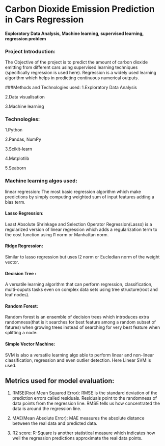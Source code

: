 # Carbon Dioxide Emission Prediction in Cars Regression
 #### Exploratory Data Analysis, Machine learning, supervised learning, regression problem

### Project Introduction:
The Objective of the project is to predict the amount of carbon dioxide emitting from different cars using supervised learning techniques (specifically regression is used here). Regression is a widely used learning algorithm which helps in predicting continuous numerical outputs.

###Methods and Technologies used:
1.Exploratory Data Analysis

2.Data visualisation

3.Machine learning

### Technologies:
1.Python

2.Pandas, NumPy

3.Scikit-learn

4.Matplotlib

5.Seaborn

### Machine learning algos used:
linear regression:
The most basic regression algorithm which make predictions by simply computing weighted sum of input features adding a bias term.

#### Lasso Regression:
Least Absolute Shrinkage and Selection Operator Regression(Lasso) is a regularized version of linear regression which adds a regularization term to the cost function using l1 norm or Manhattan norm.

#### Ridge Regression:
Similar to lasso regression but uses l2 norm or Eucledian norm of the weight vector.

#### Decision Tree :
A versatile learning algorithm that can perform regression, classification, multi-ouputs tasks even on complex data sets using tree structure(root and leaf nodes).

#### Random Forest:
Random forest is an ensemble of decision trees which introduces extra randomness(that is it searches for best feature among a random subset of fatures) when growing trees instead of searching for very best feature when splitting a node.

#### Simple Vector Machine:
SVM is also a versatile learning algo able to perform linear and non-linear classification, regression and even outlier detection. Here Linear SVM is used.

## Metrics used for model evaluation:
1. RMSE(Root Mean Squared Error):
RMSE is the standard deviation of the prediction errors called residuals. Residuals point to the randomness of data points from the regression line. RMSE tells us how concentrated the data is around the regression line.

2. MAE(Mean Absolute Error):
MAE measures the absolute distance between the real data and predicted data.

3. R2 score:
R-Square is another statistical measure which indicates how well the regression predictions approximate the real data points.
